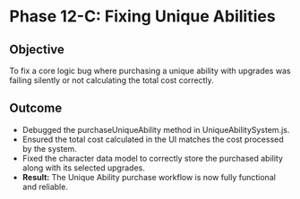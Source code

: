 # Phase 12-C: Fixing Unique Abilities

## Objective
To fix a core logic bug where purchasing a unique ability with upgrades was failing silently or not calculating the total cost correctly.

## Outcome
-   Debugged the purchaseUniqueAbility method in UniqueAbilitySystem.js.
-   Ensured the total cost calculated in the UI matches the cost processed by the system.
-   Fixed the character data model to correctly store the purchased ability along with its selected upgrades.
-   **Result:** The Unique Ability purchase workflow is now fully functional and reliable.
